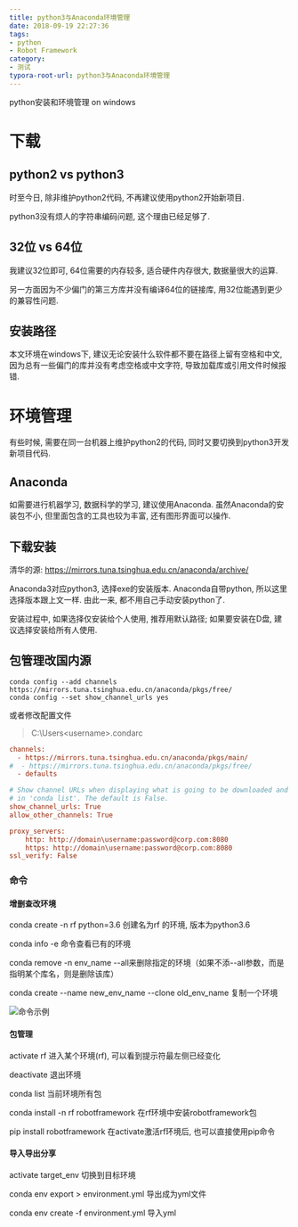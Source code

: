 ```yaml
---
title: python3与Anaconda环境管理
date: 2018-09-19 22:27:36
tags: 
- python
- Robot Framework
category:
- 测试
typora-root-url: python3与Anaconda环境管理
---
```


python安装和环境管理 on windows
<!--more-->

# 下载

## python2 vs python3

时至今日, 除非维护python2代码, 不再建议使用python2开始新项目. 

python3没有烦人的字符串编码问题, 这个理由已经足够了.

## 32位 vs 64位

我建议32位即可, 64位需要的内存较多, 适合硬件内存很大, 数据量很大的运算. 

另一方面因为不少偏门的第三方库并没有编译64位的链接库, 用32位能遇到更少的兼容性问题.

## 安装路径

本文环境在windows下, 建议无论安装什么软件都不要在路径上留有空格和中文, 因为总有一些偏门的库并没有考虑空格或中文字符, 导致加载库或引用文件时候报错.



# 环境管理

有些时候, 需要在同一台机器上维护python2的代码, 同时又要切换到python3开发新项目代码.

## Anaconda

如需要进行机器学习, 数据科学的学习, 建议使用Anaconda. 虽然Anaconda的安装包不小, 但里面包含的工具也较为丰富, 还有图形界面可以操作.

## 下载安装

清华的源: https://mirrors.tuna.tsinghua.edu.cn/anaconda/archive/

Anaconda3对应python3, 选择exe的安装版本. Anaconda自带python, 所以这里选择版本跟上文一样. 由此一来, 都不用自己手动安装python了.

安装过程中, 如果选择仅安装给个人使用, 推荐用默认路径; 如果要安装在D盘, 建议选择安装给所有人使用.

## 包管理改国内源

```text
conda config --add channels https://mirrors.tuna.tsinghua.edu.cn/anaconda/pkgs/free/
conda config --set show_channel_urls yes
```

或者修改配置文件

> C:\Users\<username>\.condarc

```ini
channels:
  - https://mirrors.tuna.tsinghua.edu.cn/anaconda/pkgs/main/
#  - https://mirrors.tuna.tsinghua.edu.cn/anaconda/pkgs/free/
  - defaults

# Show channel URLs when displaying what is going to be downloaded and
# in 'conda list'. The default is False.
show_channel_urls: True
allow_other_channels: True

proxy_servers:
    http: http://domain\username:password@corp.com:8080
    https: http://domain\username:password@corp.com:8080
ssl_verify: False
```



### 命令

#### 增删查改环境

conda create -n rf python=3.6  创建名为rf 的环境, 版本为python3.6

conda info -e  命令查看已有的环境

conda remove -n env_name --all来删除指定的环境（如果不添--all参数，而是指明某个库名，则是删除该库）

conda create --name new_env_name --clone old_env_name 复制一个环境

![命令示例](commands.png)

#### 包管理

activate rf   进入某个环境(rf), 可以看到提示符最左侧已经变化

deactivate 退出环境

conda list 当前环境所有包

conda install -n rf robotframework   在rf环境中安装robotframework包

pip install robotframework   在activate激活rf环境后, 也可以直接使用pip命令

#### 导入导出分享

activate target_env  切换到目标环境

conda env export > environment.yml 导出成为yml文件

conda env create -f environment.yml 导入yml





